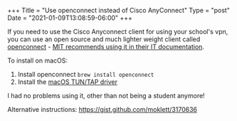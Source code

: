 +++
Title = "Use openconnect instead of Cisco AnyConnect"
Type = "post"
Date = "2021-01-09T13:08:59-06:00"
+++

If you need to use the Cisco Anyconnect client for using your school's vpn, you can use an open source and much lighter weight client called [openconnect](https://www.infradead.org/openconnect/index.html) - [MIT recommends using it in their IT documentation](https://kb.mit.edu/confluence/pages/viewpage.action?pageId=152588205).

To install on macOS:

1. Install openconnect `brew install openconnect`
2. Install the [macOS TUN/TAP driver](http://tuntaposx.sourceforge.net/)

I had no problems using it, other than not being a student anymore!

Alternative instructions: https://gist.github.com/moklett/3170636
